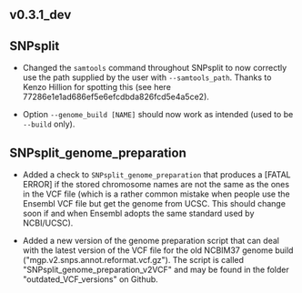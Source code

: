 ## v0.3.1_dev

SNPsplit
-----

- Changed the `samtools` command throughout SNPsplit to now correctly use the path supplied by the user with `--samtools_path`. Thanks to Kenzo Hillion for spotting this (see here 77286e1e1ad686ef5e6efcdbda826fcd5e4a5ce2). 

- Option `--genome_build [NAME]` should now work as intended (used to be `--build` only).

SNPsplit_genome_preparation
------

- Added a check to `SNPsplit_genome_preparation` that produces a [FATAL ERROR] if the stored chromosome names are not the same as the ones in the VCF file (which is a rather common mistake when people use the Ensembl VCF file but get the genome from UCSC. This should change soon if and when Ensembl adopts the same standard used by NCBI/UCSC).

- Added a new version of the genome preparation script that can deal with the latest version of the VCF file for the old NCBIM37 genome build ("mgp.v2.snps.annot.reformat.vcf.gz"). The script is called "SNPsplit_genome_preparation_v2VCF" and may be found in the folder "outdated_VCF_versions" on Github.
